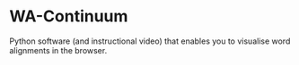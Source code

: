 # WA-Continuum
Python software (and instructional video) that enables you to visualise word alignments in the browser.
